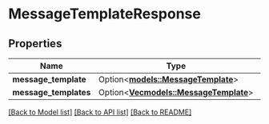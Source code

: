 # MessageTemplateResponse

## Properties

Name | Type | Description | Notes
------------ | ------------- | ------------- | -------------
**message_template** | Option<[**models::MessageTemplate**](MessageTemplate.md)> |  | [optional]
**message_templates** | Option<[**Vec<models::MessageTemplate>**](MessageTemplate.md)> |  | [optional]

[[Back to Model list]](../README.md#documentation-for-models) [[Back to API list]](../README.md#documentation-for-api-endpoints) [[Back to README]](../README.md)


